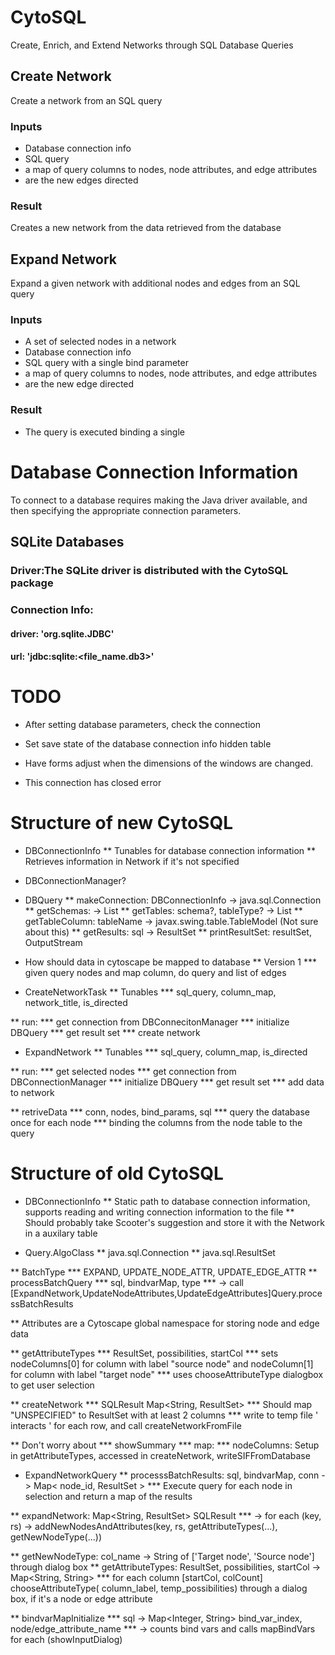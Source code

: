 # CytoSQL
Create, Enrich, and Extend Networks through SQL Database Queries

## Create Network
Create a network from an SQL query

### Inputs
* Database connection info
* SQL query
* a map of query columns to nodes, node attributes, and edge attributes
* are the new edges directed

### Result
Creates a new network from the data retrieved from the database

## Expand Network
Expand a given network with additional nodes and edges from an SQL query

### Inputs
* A set of selected nodes in a network
* Database connection info
* SQL query with a single bind parameter
* a map of query columns to nodes, node attributes, and edge attributes
* are the new edge directed

### Result
* The query is executed binding a single 


# Database Connection Information
To connect to a database requires making the Java driver available, and then specifying the appropriate connection parameters.

## SQLite Databases
### Driver:The SQLite driver is distributed with the CytoSQL package
### Connection Info:
#### driver: 'org.sqlite.JDBC'
#### url: 'jdbc:sqlite:<file_name.db3>'




# TODO
* After setting database parameters, check the connection
* Set save state of the database connection info hidden table
* Have forms adjust when the dimensions of the windows are changed.

* This connection has closed error





# Structure of new CytoSQL

* DBConnectionInfo
** Tunables for database connection information
** Retrieves information in Network if it's not specified

* DBConnectionManager?

* DBQuery
** makeConnection: DBConnectionInfo -> java.sql.Connection
** getSchemas: -> List<String>
** getTables: schema?, tableType? -> List<String>
** getTableColumn: tableName -> javax.swing.table.TableModel  (Not sure about this)
** getResults: sql -> ResultSet
** printResultSet: resultSet, OutputStream


* How should data in cytoscape be mapped to database
** Version 1
***  given query nodes and map column, do query and list of edges 


* CreateNetworkTask
** Tunables
*** sql_query, column_map, network_title, is_directed

** run:
*** get connection from DBConnecitonManager
*** initialize DBQuery
*** get result set
*** create network

* ExpandNetwork
** Tunables
*** sql_query, column_map, is_directed

** run:
*** get selected nodes
*** get connection from DBConnectionManager
*** initialize DBQuery
*** get result set
*** add data to network

** retriveData
*** conn, nodes, bind_params, sql
*** query the database once for each node
*** binding the columns from the node table to the query


# Structure of old CytoSQL


* DBConnectionInfo
** Static path to database connection information, supports reading and writing connection information to the file
** Should probably take Scooter's suggestion and store it with the Network in a auxilary table

* Query.AlgoClass
** java.sql.Connection
** java.sql.ResultSet

** BatchType
*** EXPAND, UPDATE_NODE_ATTR, UPDATE_EDGE_ATTR
** processBatchQuery
***  sql, bindvarMap, type
***  -> call [ExpandNetwork,UpdateNodeAttributes,UpdateEdgeAttributes]Query.processBatchResults

** Attributes are a Cytoscape global namespace for storing node and edge data 

** getAttributeTypes
*** ResultSet, possibilities, startCol
*** sets nodeColumns[0] for column with label "source node" and nodeColumn[1] for column with label "target node"
***  uses chooseAttributeType dialogbox to get user selection

** createNetwork
*** SQLResult Map<String, ResultSet>
***   Should map "UNSPECIFIED" to ResultSet with at least 2 columns
***   write to temp file '<col1> interacts <col2>' for each row, and call createNetworkFromFile
      
      
** Don't worry about
*** showSummary
*** map:
*** nodeColumns: Setup in getAttributeTypes, accessed in createNetwork, writeSIFFromDatabase

* ExpandNetworkQuery
** processsBatchResults: sql, bindvarMap, conn -> Map< node_id, ResultSet > 
*** Execute query for each node in selection and return a map of the results

** expandNetwork: Map<String, ResultSet> SQLResult
*** -> for each (key, rs) -> addNewNodesAndAttributes(key, rs, getAttributeTypes(...), getNewNodeType(...))

** getNewNodeType: col_name -> String of ['Target node', 'Source node'] through dialog box
** getAttributeTypes: ResultSet, possibilities, startCol -> Map<String, String>
*** for each column [startCol, colCount] chooseAttributeType( column_label, temp_possibilities) through a dialog box, if it's a node or edge attribute

** bindvarMapInitialize
*** sql -> Map<Integer, String> bind_var_index, node/edge_attribute_name
***  -> counts bind vars and calls mapBindVars for each (showInputDialog)


